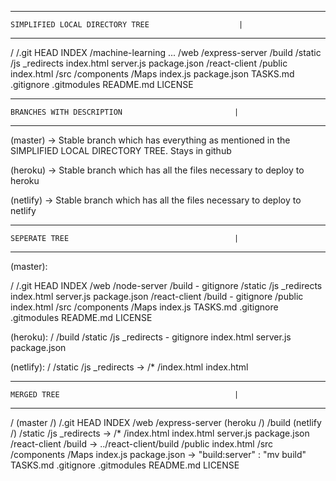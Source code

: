 
--------------------------------------------------------
	SIMPLIFIED LOCAL DIRECTORY TREE					   |
--------------------------------------------------------
/
	/.git
		HEAD
		INDEX
	/machine-learning
		...
	/web
		/express-server
			/build
				/static
					/js
				_redirects
				index.html
			server.js
			package.json
		/react-client
			/public
				index.html
			/src
				/components
					/Maps
				index.js
			package.json
		TASKS.md
	.gitignore
	.gitmodules
	README.md
	LICENSE

-------------------------------------------------------
	BRANCHES WITH DESCRIPTION						  |
-------------------------------------------------------
(master)	->	Stable branch which has everything as
				mentioned in the SIMPLIFIED LOCAL
				DIRECTORY TREE. Stays in github
				
(heroku)	->	Stable branch which has all the files 
				necessary to deploy to heroku
				
(netlify)	->	Stable branch which has all the files 
				necessary to deploy to netlify

-------------------------------------------------------
	SEPERATE TREE									  |
-------------------------------------------------------

(master):

/
	/.git
		HEAD
		INDEX
	/web
		/node-server
			/build				- gitignore
				/static
					/js
				_redirects
				index.html
			server.js
			package.json
		/react-client
			/build				- gitignore
			/public
				index.html
			/src
				/components
					/Maps
				index.js
		TASKS.md
	.gitignore
	.gitmodules
	README.md
	LICENSE
	
(heroku):
/
	/build
		/static
			/js
		_redirects				- gitignore
		index.html
	server.js
	package.json
	
(netlify):
/
	/static
		/js
	_redirects	->		/*		/index.html	
	index.html

-------------------------------------------------------
	MERGED TREE										  |
-------------------------------------------------------

/																							(master /)
	/.git
		HEAD
		INDEX
	/web
		/express-server																		(heroku /)
			/build																			(netlify /)
				/static
					/js
				_redirects	->		/*		/index.html	
				index.html
			server.js
			package.json
		/react-client
			/build			->		../react-client/build
			/public
				index.html
			/src
				/components
					/Maps
				index.js
			package.json	->	"build:server" : "mv build"
		TASKS.md
	.gitignore
	.gitmodules
	README.md
	LICENSE
